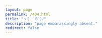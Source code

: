 ```yaml
---
layout: page
permalink: /404.html
title: "ヽ( ｀0´)ﾉ"
description: "page embarassingly absent."
redirect: false
---
```

<!DOCTYPE html>
<html lang="en">
<head>
  <meta charset="UTF-8">
  <meta name="viewport" content="width=device-width, initial-scale=1.0">
  <title>ヽ( ｀0´)ﾉ</title>
</head>
<body>
  <script>
    // Array containing the URLs of your custom 404 pages
    var pages = [
      "/404-gue.html",
      "/404-str.html",
      "/404-roa.html",
      "/404-gar.html",
      "/404-plu.html",
      "/404-sam.html",
      "/404-dev.html",
      "/404-mec.html",
      "/404-lan.html",
      "/404-ali.html",
      "/404-soc.html",
      "/404-wan.html"
    ];

    // Get a random index
    var randomIndex = Math.floor(Math.random() * pages.length);

    // Redirect to the randomly chosen custom 404 page
    window.location.replace(pages[randomIndex]);
  </script>
</body>
</html>

